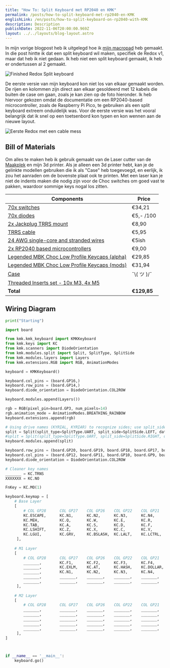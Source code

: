 ```yaml
---
title: "How To: Split Keyboard met RP2040 en KMK"
permalink: /posts/how-to-split-keyboard-met-rp2040-en-KMK
englishLink: /en/posts/how-to-split-keyboard-on-rp2040-with-KMK
description: Description
publishDate: 2022-11-06T20:00:00.969Z
layout: ../../layouts/blog-layout.astro
---
```

In mijn vorige blogpost heb ik uitgelegd hoe ik [mijn macropad](/posts/3d-printed-hand-wired-macro-pad-met-raspberry-pi-pico-kmk-circuitpython) heb gemaakt. In die post hintte ik dat een split keyboard wil maken, specifiek de Redox v1, maar dat heb ik niet gedaan. Ik heb niet een split keyboard gemaakt, ik heb er ondertussen al 2 gemaakt.

![Finished Redox Split keyboard](https://res.cloudinary.com/sandergnl/image/upload/c_scale,f_auto,q_auto,w_1024/v1667748697/Redox%20Finished.jpg)

De eerste versie van mijn keyboard kon niet los van elkaar gemaakt worden. De rijen en kolommen zijn direct aan elkaar gesoldeerd met 12 kabels die buiten de case om gaan, zoals je kan zien op de foto hieronder. Ik heb hiervoor gekozen omdat de documentatie om een RP2040-based microcontroller, zoals de Raspberry Pi Pico, te gebruiken als een split keyboard extreem onduidelijk was. Voor de eerste versie was het vooral belangrijk dat ik snel op een toetsenbord kon typen en kon wennen aan de nieuwe layout.

![Eerste Redox met een cable mess](https://res.cloudinary.com/sandergnl/image/upload/c_scale,f_auto,q_auto,w_1024/v1667750007/My%20Redox%20v1.jpg)

## Bill of Materials

Om alles te maken heb ik gebruik gemaakt van de Laser cutter van de [Maakplek](https://www.maakplek.nl/) en mijn 3d printer. Als je alleen een 3d printer hebt, kan je de gelinkte modellen gebruiken die ik als "Case" heb toegevoegd, en eerlijk, ik zou het aanraden om de bovenste plaat ook te printen. Met een laser kan je niet de indents maken die nodig zijn voor de Choc switches om goed vast te pakken, waardoor sommige keys nogal los zitten.

| Components                                                                                                                        | Price             |
| --------------------------------------------------------------------------------------------------------------------------------- | ----------------- |
| [70x switches](https://splitkb.com/products/kailh-low-profile-choc-switches?variant=39459382394957)                               | €34,21            |
| [70x diodes](https://www.okaphone.com/artikel.asp?id=448925)                                                                      | €5,- /100         |
| [2x Jackplug TRRS mount](https://www.okaphone.com/artikel.asp?id=492879)                                                          | €8,90             |
| [TRRS cable](https://splitkb.com/products/coiled-angled-trrs-cable)                                                               | €5,95             |
| [24 AWG single-core and stranded wires](https://www.okaphone.com/artikel.asp?id=476323)                                           | €5ish             |
| [2x RP2040 based microcontrollers](https://www.kiwi-electronics.com/nl/raspberry-pi-pico-10494)                                   | €9,00             |
| [Legended MBK Choc Low Profile Keycaps (alpha)](https://splitkb.com/products/mbk-choc-low-profile-keycaps?variant=33283834937421) | €29,85            |
| [Legended MBK Choc Low Profile Keycaps (mods)](https://splitkb.com/products/mbk-choc-low-profile-keycaps?variant=33283835068493)  | €31,94            |
| [Case](https://www.thingiverse.com/thing:4634895)                                                                                 | ¯⁠\⁠⁠(⁠ ツ ⁠)⁠⁠/⁠¯ |
| [Threaded Inserts set - 10x M3, 4x M5](https://www.amazon.nl/CNC-Kitchen-original-threaded-inserts/dp/B09CL4KY59/)                |                   |
| **Total**                                                                                                                         | **€129,85**       |

## Wiring Diagram



```python
print("Starting")

import board

from kmk.kmk_keyboard import KMKKeyboard
from kmk.keys import KC
from kmk.scanners import DiodeOrientation
from kmk.modules.split import Split, SplitType, SplitSide
from kmk.modules.layers import Layers
from kmk.extensions.RGB import RGB, AnimationModes

keyboard = KMKKeyboard()

keyboard.col_pins = (board.GP16,)
keyboard.row_pins = (board.GP14,)
keyboard.diode_orientation = DiodeOrientation.COL2ROW

keyboard.modules.append(Layers())

rgb = RGB(pixel_pin=board.GP3, num_pixels=14)
rgb.animation_mode = AnimationModes.BREATHING_RAINBOW
keyboard.extensions.append(rgb)

# Using drive names (KYRIAL, KYRIAR) to recognize sides; use split_side arg if you're not doing it
split = Split(split_type=SplitType.UART, split_side=SplitSide.LEFT, data_pin=board.GP0, data_pin2=board.GP1, use_pio=True, uart_flip = True)
#split = Split(split_type=SplitType.UART, split_side=SplitSide.RIGHT, data_pin=board.GP0, data_pin2=board.GP1, use_pio=True, uart_flip = True)
keyboard.modules.append(split)

keyboard.row_pins = (board.GP20, board.GP19, board.GP18, board.GP17, board.GP16)
keyboard.col_pins = (board.GP12, board.GP11, board.GP10, board.GP9, board.GP8, board.GP7, board.GP6)
keyboard.diode_orientation = DiodeOrientation.COL2ROW

# Cleaner key names
_______ = KC.TRNS
XXXXXXX = KC.NO

FnKey = KC.MO(1)

keyboard.keymap = [
    # Base Layer
    [
        # COL GP28		COL GP27	COL GP26	COL GP22	COL GP21	COL GP20	COL GP19	<>	COL GP18		COL GP17	COL GP16	COL GP14	COL GP13	COL GP12	COL GP11
        KC.ESCAPE,		KC.N1,		KC.N2,		KC.N3,		KC.N4,		KC.N5,		KC.EQUAL, 		KC.MO(1),		KC.N6,		KC.N7,		KC.N8,		KC.N9,		KC.N0,		KC.MO(2),\
        KC.MEH,			KC.Q,		KC.W,		KC.E,		KC.R,		KC.T,		KC.LBRACKET, 	KC.RBRACKET,	KC.Y,		KC.U,		KC.I,		KC.O,		KC.P,		KC.MINUS,\
        KC.TAB,			KC.A,		KC.S,		KC.D,		KC.F,		KC.G,		XXXXXXX, 		XXXXXXX,		KC.H,		KC.J,		KC.K,		KC.L,		KC.SCOLON,	KC.QUOTE,\
        KC.LSHIFT,		KC.Z,		KC.X,		KC.C,		KC.V,		KC.B,		KC.LALT, 		KC.MO(2),		KC.N,		KC.M,		KC.COMMA,	KC.DOT,		KC.SLASH,	KC.RSHIFT,\
        KC.LGUI,		KC.GRV,		KC.BSLASH,	KC.LALT,	KC.LCTRL,	KC.SPACE,	KC.MO(1),	 	KC.ENTER,		KC.BSPACE,	KC.MO(2),	KC.LEFT,	KC.RIGHT,	KC.UP,		KC.DOWN,\
     ],
    
    # M1 Layer
    [
        # COL GP28		COL GP27	COL GP26	COL GP22	COL GP21	COL GP20	COL GP19	<>	COL GP18		COL GP17	COL GP16			COL GP15	COL GP14			COL GP13	COL GP12
        _______,		KC.F1,		KC.F2,		KC.F3,		KC.F4,		KC.F5,		KC.F6,			_______,		KC.F7,		KC.F8,				KC.F9,		KC.F10,				KC.F11,		KC.F12, \
        _______,		KC.EXLM,	KC.AT,		KC.HASH,	KC.DOLLAR,	KC.PERCENT,	_______, 		_______,		_______,	KC.LALT(KC.LEFT),	KC.UP,		KC.LALT(KC.RIGHT),	_______,	_______, \
        _______,		KC.N1,		KC.N2,		KC.N3,		KC.N4,		KC.N5,		XXXXXXX, 		XXXXXXX,		_______,	KC.LEFT,			KC.DOWN,	KC.RIGHT,			_______,	_______, \
        _______,		_______,	_______,	_______,	_______,	_______,	_______,    	_______,    	_______,	_______,			_______,    _______,			_______,	_______, \
        _______,		_______,	_______,	_______,	_______,    _______,    _______,	 	_______,		_______,    _______,    		_______,    _______,    		_______,	_______, \
     ],
    
    # M2 Layer
    [
        # COL GP28		COL GP27	COL GP26	COL GP22	COL GP21	COL GP20	COL GP19	<>	COL GP18		COL GP17	COL GP16	COL GP15	COL GP14	COL GP13	COL GP12
        _______,		_______,	_______,	_______,	_______,	_______,	_______, 		_______,		_______,	_______,	_______,	_______,	_______,	_______, \
        _______,		_______,	_______,	_______,	_______,	_______,	_______, 		_______,		KC.CIRC,	KC.AMPR,	KC.ASTR,	KC.LPRN,	KC.RPRN,	_______, \
        _______,		_______,	_______,	_______,	_______,	_______,	XXXXXXX, 		XXXXXXX,		KC.N6,		KC.N7,		KC.N8,		KC.N9,		KC.N0,		_______, \
        _______,		_______,	_______,	_______,	_______,	_______,	_______,    	_______,    	_______,	_______,	_______,    _______,	_______,	_______, \
        _______,		_______,	_______,	_______,	_______,    _______,    _______,	 	_______,		_______,    _______,    _______,    _______,    _______,	_______, \
     ],
]



if __name__ == '__main__':
    keyboard.go()

```